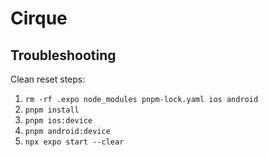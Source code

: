 # Cirque

## Troubleshooting

Clean reset steps:

1. `rm -rf .expo node_modules pnpm-lock.yaml ios android`
2. `pnpm install`
3. `pnpm ios:device`
4. `pnpm android:device`
5. `npx expo start --clear`
